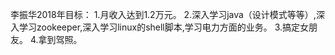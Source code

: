 李振华2018年目标：
1.月收入达到1.2万元。
2.深入学习java（设计模式等等）,深入学习zookeeper,深入学习linux的shell脚本,学习电力方面的业务。
3.搞定女朋友。
4.拿到驾照。

